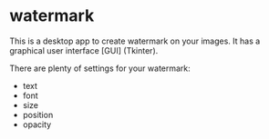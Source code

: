 # watermark

This is a desktop app to create watermark on your images. It has a graphical user interface [GUI] (Tkinter).

There are plenty of settings for your watermark:
- text
- font
- size
- position
- opacity
